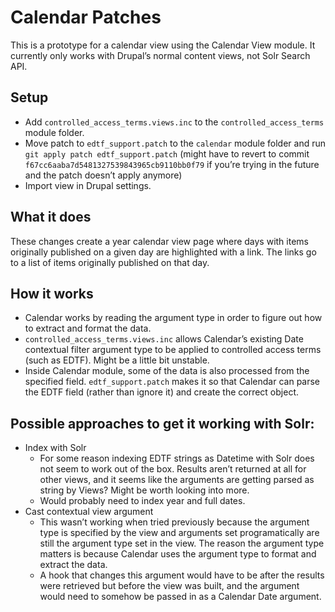 # Calendar Patches
This is a prototype for a calendar view using the Calendar View module. It currently only works with Drupal’s normal content views, not Solr Search API. 

## Setup
- Add `controlled_access_terms.views.inc` to the `controlled_access_terms` module folder.
- Move patch to `edtf_support.patch` to the `calendar` module folder and run `git apply patch edtf_support.patch` (might have to revert to commit `f67cc6aaba7d5481327539843965cb9110bb0f79` if you’re trying in the future and the patch doesn’t apply anymore) 
- Import view in Drupal settings.

## What it does
These changes create a year calendar view page where days with items originally published on a given day are highlighted with a link. The links go to a list of items originally published on that day.

## How it works
- Calendar works by reading the argument type in order to figure out how to extract and format the data.
- `controlled_access_terms.views.inc` allows Calendar’s existing Date contextual filter argument type to be applied to controlled access terms (such as EDTF). Might be a little bit unstable.
- Inside Calendar module, some of the data is also processed from the specified field. `edtf_support.patch` makes it so that Calendar can parse the EDTF field (rather than ignore it) and create the correct object.

## Possible approaches to get it working with Solr: 
- Index with Solr 
    - For some reason indexing EDTF strings as Datetime with Solr does not seem to work out of the box. Results aren’t returned at all for other views, and it seems like the arguments are getting parsed as string by Views? Might be worth looking into more.
    - Would probably need to index year and full dates.
- Cast contextual view argument
    - This wasn’t working when tried previously because the argument type is specified by the view and arguments set programatically are still the argument type set in the view. The reason the argument type matters is because Calendar uses the argument type to format and extract the data.
    - A hook that changes this argument would have to be after the results were retrieved but before the view was built, and the argument would need to somehow be passed in as a Calendar Date argument.

